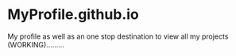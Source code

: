 # MyProfile.github.io
My profile as well as an one stop destination to view all my projects (WORKING).........
